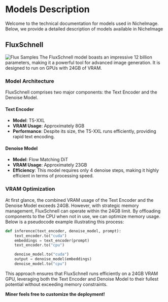 # Models Description
Welcome to the technical documentation for models used in NicheImage. Below, we provide a detailed description of models available in NicheImage

## FluxSchnell
![Flux Samples](/assets/images/flux-1.png)
The FluxSchnell model boasts an impressive 12 billion parameters, making it a powerful tool for advanced image generation. It is designed to run on GPUs with 24GB of VRAM.

### Model Architecture
FluxSchnell comprises two major components: the Text Encoder and the Denoise Model.

#### Text Encoder
- **Model**: T5-XXL
- **VRAM Usage**: Approximately 8GB
- **Performance**: Despite its size, the T5-XXL runs efficiently, providing rapid text encoding.

#### Denoise Model
- **Model**: Flow Matching DiT
- **VRAM Usage**: Approximately 23GB
- **Efficiency**: This model requires only 4 denoise steps, making it highly efficient in terms of processing speed.

### VRAM Optimization
At first glance, the combined VRAM usage of the Text Encoder and the Denoise Model exceeds 24GB. However, with strategic memory management, FluxSchnell can operate within the 24GB limit. By offloading components to the CPU when not in use, we can optimize memory usage. Below is a pseudocode example illustrating this process:

```python
def inference(text_encoder, denoise_model, prompt):
    text_encoder.to("cuda")
    embeddings = text_encoder(prompt)
    text_encoder.to("cpu")

    denoise_model.to("cuda")
    output = denoise_model(embeddings)
    denoise_model.to("cpu")
```

This approach ensures that FluxSchnell runs efficiently on a 24GB VRAM GPU, leveraging both the Text Encoder and Denoise Model to their fullest potential without exceeding memory constraints.

**Miner feels free to customize the deployment!**